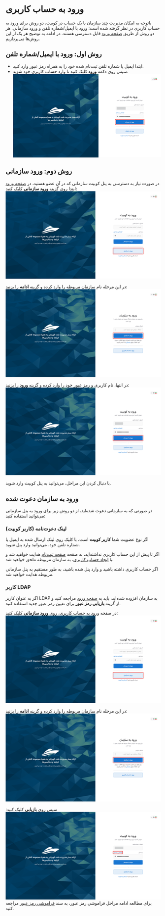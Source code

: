 # ورود به حساب کاربری

باتوجه به امکان مدیریت چند سازمان با یک حساب در کوبیت، دو روش برای ورود به حساب کاربری در نظر گرفته شده است: ورود با ایمیل/شماره تلفن و ورود سازمانی.
هر دو روش از طریق [صفحه ورود](https://auth.kubit.cloud/fa/login//) قابل دسترسی هستند. در ادامه به توضیح هر یک از این روش‌ها می‌پردازیم.

## روش اول: ورود با ایمیل/شماره تلفن

- ابتدا ایمیل یا شماره تلفن ثبت‌نام شده خود را به همراه رمز عبور وارد کنید.
- سپس روی دکمه **ورود** کلیک کنید تا وارد حساب کاربری خود شوید.
  ![Login: login with email/phone](img/login-with-email.png)

## روش دوم: ورود سازمانی

در صورت نیاز به دسترسی به پنل کوبیت سازمانی که در آن عضو هستید، در [صفحه ورود](https://panel.kubit.ir/fa/login/) ابتدا روی گزینه **ورود سازمانی** کلیک کنید:
![Login: login with org](img/login-with-org.png)

در این مرحله نام سازمان مربوطه را وارد کرده و گزینه **ادامه** را بزنید:
![Login: login with org continue](img/login-with-org-continue.png)

در انتها، نام کاربری و رمز عبور خود را وارد کرده و گزینه **ورود** را بزنید:
![Login: enter username](img/enter-username-in-org.png)

با دنبال کردن این مراحل، می‌توانید به پنل کوبیت وارد شوید.

## ورود به سازمان دعوت شده

در صورتی که به سازمانی دعوت شده‌اید، از دو روش زیر برای ورود به پنل سازمانی می‌توانید استفاده کنید:

### لینک دعوت‌نامه (کاربر کوبیت)

اگر نوع عضویت شما **کاربر کوبیت** است، با کلیک روی لینک ارسال شده به ایمیل یا شماره تلفن خود، می‌توانید وارد پنل شوید.

اگر تا پیش از این حساب کاربری نداشته‌اید، به صفحه [صفحه ثبت‌نام](https://panel.kubit.ir/fa/register/) هدایت خواهید شد و با [ایجاد حساب کاربری](../register)، به سازمان مربوطه ملحق خواهید شد.

اگر حساب کاربری داشته باشید و وارد پنل شده باشید، به طور مستقیم به پنل سازمانی مربوطه هدایت خواهید شد.

### کاربر LDAP

اگر به عنوان کاربر LDAP به سازمان افزوده شده‌اید، باید به [صفحه ورود](https://panel.kubit.ir/fa/login/) مراجعه کنید و از گزینه **بازیابی رمز عبور** برای تعیین رمز عبور جدید استفاده کنید.

در صفحه ورود به حساب کاربری، روی **ورود سازمانی** کلیک کنید:
![Login: login with org](img/login-with-org.png)

در این مرحله نام سازمان مربوطه را وارد کرده و گزینه **ادامه** را بزنید:
![Login: login with org continue](img/login-with-org-continue.png)

سپس روی **بازیابی** کلیک کنید:
![Login: forgot ldap password](img/forgot-ldap-password.png)
برای مطالعه ادامه مراحل فراموشی رمز عبور، به سند [فراموشی رمز عبور](../forgot-password) مراجعه کنید.
